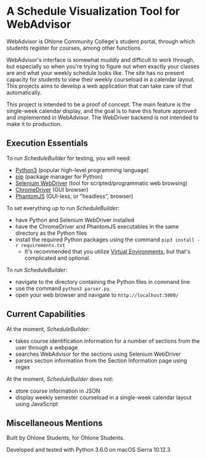 # A Schedule Visualization Tool for WebAdvisor

WebAdvisor is Ohlone Community College's student portal, through which students register for courses, among other functions.

WebAdvisor's interface is somewhat muddly and difficult to work through, but especially so when you're trying to figure out when exactly your classes are and what your weekly schedule looks like. The site has no present capacity for students to view their weekly courseload in a calendar layout. This projects aims to develop a web application that can take care of that automatically.

This project is intended to be a proof of concept. The main feature is the single-week calendar display, and the goal is to have this feature approved and implemented in WebAdvisor. The WebDriver backend is not intended to make it to production.

## Execution Essentials

To run *ScheduleBuilder* for testing, you will need:
- [Python3](https://www.python.org/downloads/) (popular high-level programming language)
- [pip](https://pip.pypa.io/en/stable/installing/) (package manager for Python)
- [Selenium WebDriver](http://www.seleniumhq.org/docs/03_webdriver.jsp) (tool for scripted/programmatic web browsing)
- [ChromeDriver](https://sites.google.com/a/chromium.org/chromedriver/) (GUI browser)
- [PhantomJS](http://phantomjs.org/) (GUI-less, or "headless", browser)

To set everything up to run *ScheduleBuilder*:
- have Python and Selenium WebDriver installed
- have the ChromeDriver and PhantomJS executables in the same directory as the Python files
- install the required Python packages using the command `pip3 install -r requirements.txt`
    * It's recommended that you utilize [Virtual Environments](http://docs.python-guide.org/en/latest/dev/virtualenvs/), but that's complicated and optional.

To run *ScheduleBuilder*:
- navigate to the directory containing the Python files in command line
- use the command `python3 parser.py`.
- open your web browser and navigate to `http://localhost:5000/`

## Current Capabilities

At the moment, *ScheduleBuilder*:
- takes course identification information for a number of sections from the user through a webpage
- searches WebAdvisor for the sections using Selenium WebDriver
- parses section information from the Section Information page using regex

At the moment, *ScheduleBuilder* does not:
- store course information in JSON
- display weekly semester courseload in a single-week calendar layout using JavaScript

## Miscellaneous Mentions

Built by Ohlone Students, for Ohlone Students.

Developed and tested with Python 3.6.0 on macOS Sierra 10.12.3
